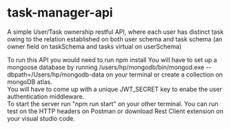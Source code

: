 # task-manager-api  

A simple User/Task ownership restful API, where each user has distinct task owing to the relation established on both user schema and task schema (an owner field on taskSchema and tasks virtual on userSchema) <br>

To run this API you would need to run npm install
You will have to set up a mongoose database by running /users/hp/mongodb/bin/mongod.exe --dbpath=/Users/hp/mongodb-data on your terminal or create a collection on mongoDB atlas.<br>
You will have to come up with a unique JWT_SECRET key to enabe the user authentication middleware. <br>
To start the server run "npm run start" on your other terminal.
You can run test on the HTTP headers on Postman or download Rest Client extension on your visual studio code.
